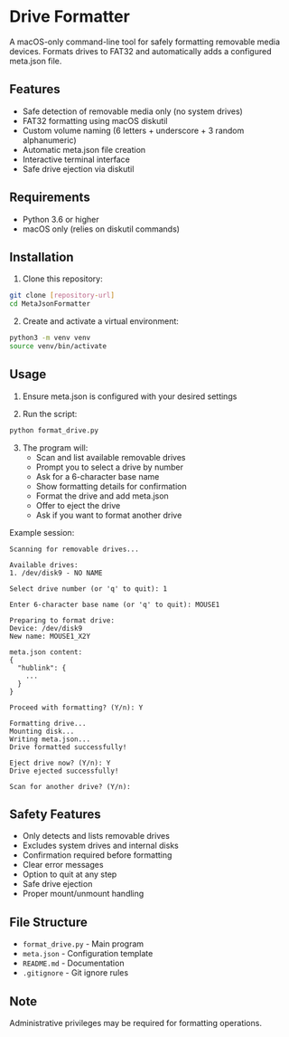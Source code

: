 # Drive Formatter

A macOS-only command-line tool for safely formatting removable media devices. Formats drives to FAT32 and automatically adds a configured meta.json file.

## Features

- Safe detection of removable media only (no system drives)
- FAT32 formatting using macOS diskutil
- Custom volume naming (6 letters + underscore + 3 random alphanumeric)
- Automatic meta.json file creation
- Interactive terminal interface
- Safe drive ejection via diskutil

## Requirements

- Python 3.6 or higher
- macOS only (relies on diskutil commands)

## Installation

1. Clone this repository:
```bash
git clone [repository-url]
cd MetaJsonFormatter
```

2. Create and activate a virtual environment:
```bash
python3 -m venv venv
source venv/bin/activate
```

## Usage

1. Ensure meta.json is configured with your desired settings

2. Run the script:
```bash
python format_drive.py
```

3. The program will:
   - Scan and list available removable drives
   - Prompt you to select a drive by number
   - Ask for a 6-character base name
   - Show formatting details for confirmation
   - Format the drive and add meta.json
   - Offer to eject the drive
   - Ask if you want to format another drive

Example session:
```
Scanning for removable drives...

Available drives:
1. /dev/disk9 - NO NAME

Select drive number (or 'q' to quit): 1

Enter 6-character base name (or 'q' to quit): MOUSE1

Preparing to format drive:
Device: /dev/disk9
New name: MOUSE1_X2Y

meta.json content:
{
  "hublink": {
    ...
  }
}

Proceed with formatting? (Y/n): Y

Formatting drive...
Mounting disk...
Writing meta.json...
Drive formatted successfully!

Eject drive now? (Y/n): Y
Drive ejected successfully!

Scan for another drive? (Y/n):
```

## Safety Features

- Only detects and lists removable drives
- Excludes system drives and internal disks
- Confirmation required before formatting
- Clear error messages
- Option to quit at any step
- Safe drive ejection
- Proper mount/unmount handling

## File Structure

- `format_drive.py` - Main program
- `meta.json` - Configuration template
- `README.md` - Documentation
- `.gitignore` - Git ignore rules

## Note

Administrative privileges may be required for formatting operations. 